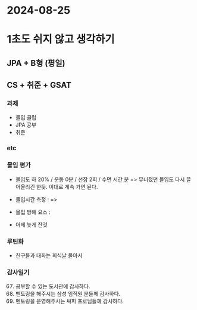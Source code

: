 # 2024-08-25

# 1초도 쉬지 않고 생각하기

## JPA + B형 (평일)
## CS + 취준 + GSAT

### 과제
- 몰입 클럽
- JPA 공부
- 취준

### etc




### 몰입 평가
- 몰입도 하 20% / 운동   0분 / 선잠  2회 / 수면  시간 분
  => 무너졌던 몰입도 다시 끌어올리긴 한듯. 이대로 계속 가면 된다.


- 몰입시간 측정 :
 => 

- 몰입 방해 요소 : 
 - 어제 늦게 잔것

### 루틴화
- 친구들과 대화는 회식날 몰아서


### 감사일기
67. 공부할 수 있는 도서관에 감사하다.
68. 멘토링을 해주시는 삼성 임직원 분들께 감사하다.
69. 멘토링을 운영해주시는 싸피 프로님들께 감사하다.




  
